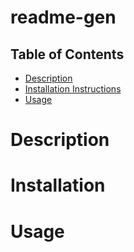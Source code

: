 # readme-gen

## Table of Contents
* [Description](#Description)
* [Installation Instructions](#Installation)
* [Usage](#Usage)

# Description

# Installation

# Usage